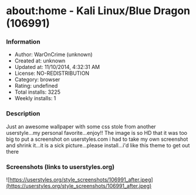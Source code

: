 # about:home - Kali Linux/Blue Dragon (106991)

### Information
- Author: WarOnCrime (unknown)
- Created at: unknown
- Updated at: 11/10/2014, 4:32:31 AM
- License: NO-REDISTRIBUTION
- Category: browser
- Rating: undefined
- Total installs: 3225
- Weekly installs: 1


### Description
Just an awesome wallpaper with some css stole from another userstyle...my personal favorite...enjoy!!
The image is so HD that it was too big to put a screenshot on userstyles.com i had to take my own screenshot and shrink it...it is a sick picture...please install...i'd like this theme to get out there


### Screenshots (links to userstyles.org)
![https://userstyles.org/style_screenshots/106991_after.jpeg](https://userstyles.org/style_screenshots/106991_after.jpeg)


